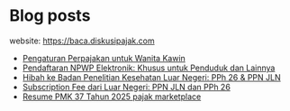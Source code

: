 # Blog posts

website: https://baca.diskusipajak.com

<!-- BLOG-POST-LIST:START -->
- [Pengaturan Perpajakan untuk Wanita Kawin](https://baca.diskusipajak.com/pengaturan-perpajakan-untuk-wanita-kawin/)
- [Pendaftaran NPWP Elektronik: Khusus untuk Penduduk dan Lainnya](https://baca.diskusipajak.com/pendaftaran-npwp-elektronik-khusus-untuk-penduduk-dan-lainnya/)
- [Hibah ke Badan Penelitian Kesehatan Luar Negeri: PPh 26 &amp; PPN JLN](https://baca.diskusipajak.com/hibah-ke-badan-penelitian-kesehatan-luar-negeri-pph-26-ppn-jln/)
- [Subscription Fee dari Luar Negeri: PPN JLN dan PPh 26](https://baca.diskusipajak.com/subscription-fee-dari-luar-negeri-ppn-jln-dan-pph-26/)
- [Resume PMK 37 Tahun 2025 pajak marketplace](https://baca.diskusipajak.com/resume-pmk-37-tahun-2025-pajak-marketplace/)
<!-- BLOG-POST-LIST:END -->

<!--
**kelaspajak/kelaspajak** is a ✨ _special_ ✨ repository because its `README.md` (this file) appears on your GitHub profile.

Here are some ideas to get you started:

- 🔭 I’m currently working on ...
- 🌱 I’m currently learning ...
- 👯 I’m looking to collaborate on ...
- 🤔 I’m looking for help with ...
- 💬 Ask me about ...
- 📫 How to reach me: ...
- 😄 Pronouns: ...
- ⚡ Fun fact: ...
-->
